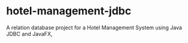 # hotel-management-jdbc
A relation database project for a Hotel Management System using Java JDBC and JavaFX,
